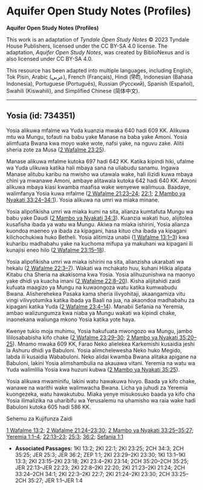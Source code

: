# Aquifer Open Study Notes (Profiles)

**Aquifer Open Study Notes (Profiles)**

This work is an adaptation of *Tyndale Open Study Notes* © 2023 Tyndale House Publishers, licensed under the CC BY\-SA 4\.0 license. The adaptation, *Aquifer Open Study Notes*, was created by BiblioNexus and is also licensed under CC BY\-SA 4\.0\.

This resource has been adapted into multiple languages, including English, Tok Pisin, Arabic (عربي), French (Français), Hindi (हिंदी), Indonesian (Bahasa Indonesia), Portuguese (Português), Russian (Русский), Spanish (Español), Swahili (Kiswahili), and Simplified Chinese (简体中文).



--------------------------------

## Yosia (id: 734351)

Yosia alikuwa mfalme wa Yuda kuanzia mwaka 640 hadi 609 KK. Alikuwa mtu wa Mungu, tofauti na babu yake Manase na baba yake Amoni. Yosia alimfuata Bwana kwa moyo wake wote, nafsi yake, na nguvu zake. Alitii sheria zote za Musa ([2 Wafalme 23:25](https://ref.ly/2Kgs23:25)).

Manase alikuwa mfalme kutoka 697 hadi 642 KK. Katika kipindi hiki, ufalme wa Yuda ulikuwa katika hali mbaya sana na uliabudu sanamu. Ingawa Manase alitubu karibu na mwisho wa utawala wake, hali ilizidi kuwa mbaya chini ya mwanawe Amoni, ambaye alitawala kutoka 642 hadi 640 KK. Amoni alikuwa mbaya kiasi kwamba maafisa wake wenyewe walimuua. Baadaye, walimfanya Yosia kuwa mfalme ([2 Wafalme 21:23–24](https://ref.ly/2Kgs21:23-2Kgs21:24); [22:1](https://ref.ly/2Kgs22:1); [2 Mambo ya Nyakati 33:24–34:1](https://ref.ly/2Chr33:24-2Chr34:1)). Yosia alikuwa na umri wa miaka minane.

Yosia alipofikisha umri wa miaka kumi na sita, alianza kumtafuta Mungu wa babu yake Daudi ([2 Mambo ya Nyakati 34:3](https://ref.ly/2Chr34:3)). Kuanzia wakati huo, alijitolea kusafisha ibada ya watu wa Mungu. Akiwa na miaka ishirini, Yosia alianza kuondoa maeneo ya ibada za kipagani, hasa kituo cha ibada ya kipagani kilichochukiwa huko Betheli. Yosia alitimiza unabii ([1 Wafalme 13:1–3](https://ref.ly/1Kgs13:1-1Kgs13:3)) kwa kuharibu madhabahu yake na kuchoma mifupa ya makuhani wa kipagani ili kunajisi eneo hilo ([2 Wafalme 23:15–18](https://ref.ly/2Kgs23:15-2Kgs23:18)).

Yosia alipofikisha umri wa miaka ishirini na sita, alianzisha ukarabati wa hekalu ([2 Wafalme 22:3–7](https://ref.ly/2Kgs22:3-2Kgs22:7)). Wakati wa mchakato huu, kuhani Hilkia alipata Kitabu cha Sheria na akakisoma kwa Yosia. Yosia alihuzunishwa na maonyo yake dhidi ya kuacha imani ([2 Wafalme 22:8–20](https://ref.ly/2Kgs22:8-2Kgs22:20)). Kisha alijitahidi zaidi kufuata maagizo ya Mungu na kuwaongoza watu katika kumwabudu Bwana. Alisherehekea Pasaka kama sheria ilivyohitaji, akaangamiza vitu vingi vilivyotumika katika ibada ya Baali na jua, na akaondoa madhabahu za kipagani katika Yuda ([2 Wafalme 23:4–14](https://ref.ly/2Kgs23:4-2Kgs23:14)). Manabii Sefania na Yeremia, ambao walizungumza kwa niaba ya Mungu wakati wa kipindi chake, inaonekana waliunga mkono Yosia katika yote haya.

Kwenye tukio moja muhimu, Yosia hakufuata mwongozo wa Mungu, jambo lililosababisha kifo chake ([2 Wafalme 23:29–30](https://ref.ly/2Kgs23:29-2Kgs23:30); [2 Mambo ya Nyakati 35:20–25](https://ref.ly/2Chr35:20-2Chr35:25)). Mnamo mwaka 609 KK, Farao Neko alielekea Karkemishi kusaidia jeshi la Ashuru dhidi ya Babuloni. Yosia alimchelewesha Neko huko Megido, labda ili kusaidia Wababuloni. Neko alidai kwamba Bwana alitaka apigane na Babuloni, lakini Yosia alimshambulia na akauawa vitani. Yeremia na watu wa Yuda walimlilia Yosia kwa huzuni kubwa ([2 Mambo ya Nyakati 35:25](https://ref.ly/2Chr35:25)).

Yosia alikuwa mwaminifu, lakini watu hawakuwa hivyo. Baada ya kifo chake, wanawe na warithi wake walimwacha Bwana. Licha ya juhudi za Yeremia kuongezeka, watu hawakutubu. Miaka yenye misukosuko baada ya kifo cha Yosia ilimalizika na uharibifu wa Yerusalemu na uhamisho wa raia wake hadi Babuloni kutoka 605 hadi 586 KK.

Sehemu za Kujifunza Zaidi

[1 Wafalme 13:2](https://ref.ly/1Kgs13:2); [2 Wafalme 21:24–23:30](https://ref.ly/2Kgs21:24-2Kgs23:30); [2 Mambo ya Nyakati 33:25–35:27](https://ref.ly/2Chr33:25-2Chr35:27); [Yeremia 1:1–4](https://ref.ly/Jer1:1-Jer1:4); [22:13–23](https://ref.ly/Jer22:13-Jer22:23); [25:3](https://ref.ly/Jer25:3); [36:2](https://ref.ly/Jer36:2); [Sefania 1:1](https://ref.ly/Zeph1:1)

* **Associated Passages:** 1KI 13:2; 2KI 22:1; 2KI 23:25; 2CH 34:3; 2CH 35:25; JER 25:3; JER 36:2; ZEP 1:1; 2KI 23:29–2KI 23:30; 1KI 13:1–1KI 13:3; 2KI 23:15–2KI 23:18; 2KI 23:4–2KI 23:14; 2CH 35:20–2CH 35:25; JER 22:13–JER 22:23; 2KI 22:8–2KI 22:20; 2KI 21:23–2KI 21:24; 2CH 33:24–2CH 34:1; 2KI 22:3–2KI 22:7; 2KI 21:24–2KI 23:30; 2CH 33:25–2CH 35:27; JER 1:1–JER 1:4

